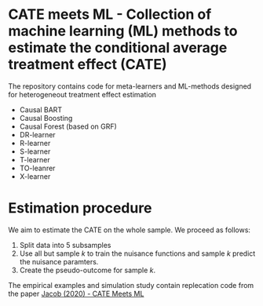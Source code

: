 # CATE meets ML - Collection of machine learning (ML) methods to estimate the conditional average treatment effect (CATE)

The repository contains code for meta-learners and ML-methods designed for heterogeneout treatment effect estimation 

* Causal BART
* Causal Boosting
* Causal Forest (based on GRF)
* DR-learner
* R-learner
* S-learner
* T-learner
* TO-leanrer
* X-learner

# Estimation procedure

We aim to estimate the CATE on the whole sample. We proceed as follows:
1. Split data into 5 subsamples
2. Use all but sample $k$ to train the nuisance functions and sample $k$ predict the nuisance paramters.
3. Create the pseudo-outcome for sample $k$.


The empirical examples and simulation study contain replecation code from the paper
[Jacob (2020) - CATE Meets ML](http://ssrn.com/abstract=3816558)
